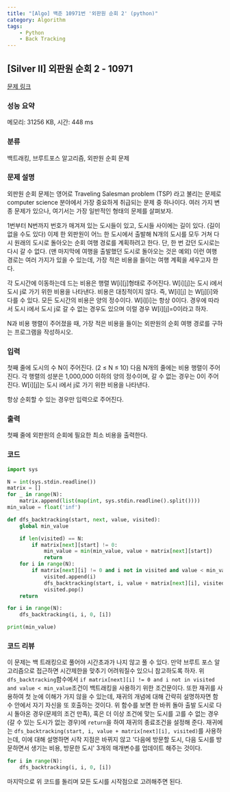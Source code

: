 ```yaml
---
title: "[Algo] 백준 10971번 '외판원 순회 2' (python)"
category: Algorithm
tags:
    - Python
    - Back Tracking
---
```


## [Silver II] 외판원 순회 2 - 10971 

[문제 링크](https://www.acmicpc.net/problem/10971) 

### 성능 요약

메모리: 31256 KB, 시간: 448 ms

### 분류

백트래킹, 브루트포스 알고리즘, 외판원 순회 문제

### 문제 설명

<p>외판원 순회 문제는 영어로 Traveling Salesman problem (TSP) 라고 불리는 문제로 computer science 분야에서 가장 중요하게 취급되는 문제 중 하나이다. 여러 가지 변종 문제가 있으나, 여기서는 가장 일반적인 형태의 문제를 살펴보자.</p>

<p>1번부터 N번까지 번호가 매겨져 있는 도시들이 있고, 도시들 사이에는 길이 있다. (길이 없을 수도 있다) 이제 한 외판원이 어느 한 도시에서 출발해 N개의 도시를 모두 거쳐 다시 원래의 도시로 돌아오는 순회 여행 경로를 계획하려고 한다. 단, 한 번 갔던 도시로는 다시 갈 수 없다. (맨 마지막에 여행을 출발했던 도시로 돌아오는 것은 예외) 이런 여행 경로는 여러 가지가 있을 수 있는데, 가장 적은 비용을 들이는 여행 계획을 세우고자 한다.</p>

<p>각 도시간에 이동하는데 드는 비용은 행렬 W[i][j]형태로 주어진다. W[i][j]는 도시 i에서 도시 j로 가기 위한 비용을 나타낸다. 비용은 대칭적이지 않다. 즉, W[i][j] 는 W[j][i]와 다를 수 있다. 모든 도시간의 비용은 양의 정수이다. W[i][i]는 항상 0이다. 경우에 따라서 도시 i에서 도시 j로 갈 수 없는 경우도 있으며 이럴 경우 W[i][j]=0이라고 하자.</p>

<p>N과 비용 행렬이 주어졌을 때, 가장 적은 비용을 들이는 외판원의 순회 여행 경로를 구하는 프로그램을 작성하시오.</p>

### 입력 

 <p>첫째 줄에 도시의 수 N이 주어진다. (2 ≤ N ≤ 10) 다음 N개의 줄에는 비용 행렬이 주어진다. 각 행렬의 성분은 1,000,000 이하의 양의 정수이며, 갈 수 없는 경우는 0이 주어진다. W[i][j]는 도시 i에서 j로 가기 위한 비용을 나타낸다.</p>

<p>항상 순회할 수 있는 경우만 입력으로 주어진다.</p>

### 출력 

 <p>첫째 줄에 외판원의 순회에 필요한 최소 비용을 출력한다.</p>

### 코드
```python
import sys

N = int(sys.stdin.readline())
matrix = []
for _ in range(N):
    matrix.append(list(map(int, sys.stdin.readline().split())))
min_value = float('inf')

def dfs_backtracking(start, next, value, visited):
    global min_value

    if len(visited) == N:
        if matrix[next][start] != 0:
            min_value = min(min_value, value + matrix[next][start])
            return
    for i in range(N):
        if matrix[next][i] != 0 and i not in visited and value < min_value:
            visited.append(i)
            dfs_backtracking(start, i, value + matrix[next][i], visited)
            visited.pop()
    return

for i in range(N):
    dfs_backtracking(i, i, 0, [i])

print(min_value)
```

### 코드 리뷰
이 문제는 백 트래킹으로 풀어야 시간초과가 나지 않고 풀 수 있다. 만약 브루트 포스 알고리즘으로 접근하면 시간제한을 맞추기 어려워질수 있으니 참고하도록 하자. 위 `dfs_backtracking`함수에서 `if matrix[next][i] != 0 and i not in visited and value < min_value`조건이 백트래킹을 사용하기 위한 조건문이다. 또한 재귀를 사용하여 첫 눈에 이해가 가지 않을 수 있는데, 재귀의 개념에 대해 간략히 설명하자면 함수 안에서 자기 자신을 또 호출하는 것이다. 위 함수를 보면 한 바퀴 돌아 출발 도시로 다시 돌아온 경우(문제의 조건 만족), 혹은 더 이상 조건에 맞는 도시를 고를 수 없는 경우(갈 수 있는 도시가 없는 경우)에 `return`을 하여 재귀의 종료조건을 설정해 준다. 재귀에는 `dfs_backtracking(start, i, value + matrix[next][i], visited)`를 사용하는데, 이에 대해 설명하면 시작 지점은 바뀌지 않고 '다음에 방문할 도시, 다음 도시를 방문하면서 생기는 비용, 방문한 도시' 3개의 매개변수를 업데이트 해주는 것이다.
```python
for i in range(N):
    dfs_backtracking(i, i, 0, [i])
```
마지막으로 위 코드를 돌리며 모든 도시를 시작점으로 고려해주면 된다.